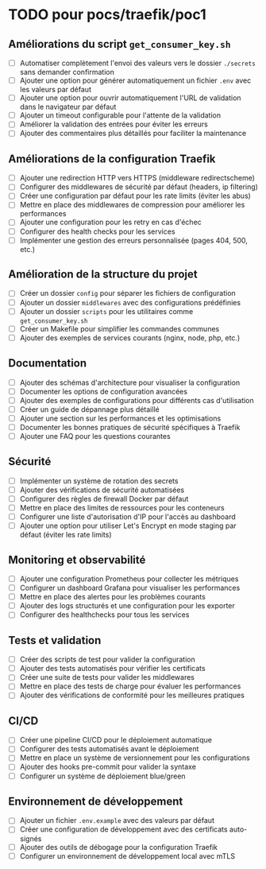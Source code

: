 # TODO pour pocs/traefik/poc1

## Améliorations du script `get_consumer_key.sh`

- [ ] Automatiser complètement l'envoi des valeurs vers le dossier `./secrets` sans demander confirmation
- [ ] Ajouter une option pour générer automatiquement un fichier `.env` avec les valeurs par défaut
- [ ] Ajouter une option pour ouvrir automatiquement l'URL de validation dans le navigateur par défaut
- [ ] Ajouter un timeout configurable pour l'attente de la validation
- [ ] Améliorer la validation des entrées pour éviter les erreurs
- [ ] Ajouter des commentaires plus détaillés pour faciliter la maintenance

## Améliorations de la configuration Traefik

- [ ] Ajouter une redirection HTTP vers HTTPS (middleware redirectscheme)
- [ ] Configurer des middlewares de sécurité par défaut (headers, ip filtering)
- [ ] Créer une configuration par défaut pour les rate limits (éviter les abus)
- [ ] Mettre en place des middlewares de compression pour améliorer les performances
- [ ] Ajouter une configuration pour les retry en cas d'échec
- [ ] Configurer des health checks pour les services
- [ ] Implémenter une gestion des erreurs personnalisée (pages 404, 500, etc.)

## Amélioration de la structure du projet

- [ ] Créer un dossier `config` pour séparer les fichiers de configuration
- [ ] Ajouter un dossier `middlewares` avec des configurations prédéfinies
- [ ] Ajouter un dossier `scripts` pour les utilitaires comme `get_consumer_key.sh`
- [ ] Créer un Makefile pour simplifier les commandes communes
- [ ] Ajouter des exemples de services courants (nginx, node, php, etc.)

## Documentation

- [ ] Ajouter des schémas d'architecture pour visualiser la configuration
- [ ] Documenter les options de configuration avancées
- [ ] Ajouter des exemples de configurations pour différents cas d'utilisation
- [ ] Créer un guide de dépannage plus détaillé
- [ ] Ajouter une section sur les performances et les optimisations
- [ ] Documenter les bonnes pratiques de sécurité spécifiques à Traefik
- [ ] Ajouter une FAQ pour les questions courantes

## Sécurité

- [ ] Implémenter un système de rotation des secrets
- [ ] Ajouter des vérifications de sécurité automatisées
- [ ] Configurer des règles de firewall Docker par défaut
- [ ] Mettre en place des limites de ressources pour les conteneurs
- [ ] Configurer une liste d'autorisation d'IP pour l'accès au dashboard
- [ ] Ajouter une option pour utiliser Let's Encrypt en mode staging par défaut (éviter les rate limits)

## Monitoring et observabilité

- [ ] Ajouter une configuration Prometheus pour collecter les métriques
- [ ] Configurer un dashboard Grafana pour visualiser les performances
- [ ] Mettre en place des alertes pour les problèmes courants
- [ ] Ajouter des logs structurés et une configuration pour les exporter
- [ ] Configurer des healthchecks pour tous les services

## Tests et validation

- [ ] Créer des scripts de test pour valider la configuration
- [ ] Ajouter des tests automatisés pour vérifier les certificats
- [ ] Créer une suite de tests pour valider les middlewares
- [ ] Mettre en place des tests de charge pour évaluer les performances
- [ ] Ajouter des vérifications de conformité pour les meilleures pratiques

## CI/CD

- [ ] Créer une pipeline CI/CD pour le déploiement automatique
- [ ] Configurer des tests automatisés avant le déploiement
- [ ] Mettre en place un système de versionnement pour les configurations
- [ ] Ajouter des hooks pre-commit pour valider la syntaxe
- [ ] Configurer un système de déploiement blue/green

## Environnement de développement

- [ ] Ajouter un fichier `.env.example` avec des valeurs par défaut
- [ ] Créer une configuration de développement avec des certificats auto-signés
- [ ] Ajouter des outils de débogage pour la configuration Traefik
- [ ] Configurer un environnement de développement local avec mTLS